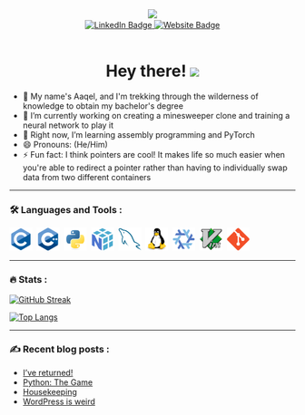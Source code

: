 <div id="header" align="center">
  <img src="https://media.giphy.com/media/Dh5q0sShxgp13DwrvG/giphy.gif" width="300"/>
</div>

<div id="badges" align="center">
  <a href="https://linkedin.com/in/aaqel-shaik">
    <img src="https://img.shields.io/badge/LinkedIn-blue?style=for-the-badge" alt="LinkedIn Badge"/>
  </a>
  <a href="https://aaqel.xyz">
    <img src="https://img.shields.io/badge/Website-red?style=for-the-badge" alt="Website Badge"/>
  </a>
</div>
<div align="center"><img src="https://komarev.com/ghpvc/?username=masacaai&style=flat-square&color=blue" alt=""/></div>
<h1 align="center">
  Hey there!
  <img src="https://media.giphy.com/media/hvRJCLFzcasrR4ia7z/giphy.gif" width="30px"/>
</h1>

- :book: My name's Aaqel, and I'm trekking through the wilderness of knowledge to obtain my bachelor's degree
- 🔭 I’m currently working on creating a minesweeper clone and training a neural network to play it
- 🌱 Right now, I’m learning assembly programming and PyTorch
- 😄 Pronouns: (He/Him)
- ⚡ Fun fact: I think pointers are cool! It makes life so much easier when you're able to redirect a pointer rather than having to individually swap data from two different containers

---

### :hammer_and_wrench: Languages and Tools :

<div>
  <img src="https://github.com/devicons/devicon/blob/master/icons/c/c-original.svg" title="C" alt="C" width="40" height="40"/>&nbsp;
  <img src="https://github.com/devicons/devicon/blob/master/icons/cplusplus/cplusplus-original.svg" title="C++" alt="C++" width="40" height="40"/>&nbsp;
  <img src="https://github.com/devicons/devicon/blob/master/icons/python/python-original.svg" title="Python" alt="Python" width="40" height="40"/>&nbsp;
  <img src="https://github.com/devicons/devicon/blob/master/icons/numpy/numpy-original.svg" title="Numpy" alt="Numpy" width="40" height="40"/>&nbsp;
  <img src="https://github.com/devicons/devicon/blob/master/icons/mysql/mysql-original.svg" title="mySQL" alt="mySQL" width="40" height="40"/>&nbsp;
  <img src="https://github.com/devicons/devicon/blob/master/icons/linux/linux-original.svg" title="Linux" alt="Linux" width="40" height="40"/>&nbsp;
  <img src="https://github.com/devicons/devicon/blob/master/icons/nixos/nixos-original.svg" title="NixOS" alt="NixOS" width="40" height="40"/>&nbsp;
  <img src="https://github.com/devicons/devicon/blob/master/icons/vim/vim-original.svg" title="Vim" alt="Vim" width="40" height="40"/>&nbsp;
  <img src="https://github.com/devicons/devicon/blob/master/icons/git/git-original.svg" title="Git" alt="Git" width="40" height="40"/>&nbsp;
</div>

---

### :fire: Stats :

[![GitHub Streak](https://github-readme-streak-stats.herokuapp.com?user=masacaai&theme=cobalt&date_format=n%2Fj%5B%2FY%5D)](https://git.io/streak-stats)

[![Top Langs](https://github-readme-stats.vercel.app/api/top-langs/?username=masacaai&layout=compact&theme=tokyonight)](https://github.com/anuraghazra/github-readme-stats)

---

### :writing_hand: Recent blog posts :
<!-- BLOG-POST-LIST:START -->
- [I’ve returned!](https://aaqel.xyz/ive-returned/)
- [Python: The Game](https://aaqel.xyz/python-the-game/)
- [Housekeeping](https://aaqel.xyz/housekeeping/)
- [WordPress is weird](https://aaqel.xyz/wordpress-is-weird/)
<!-- BLOG-POST-LIST:END -->
